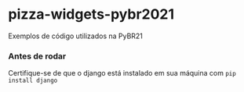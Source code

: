 # pizza-widgets-pybr2021
Exemplos de código utilizados na PyBR21

### Antes de rodar
Certifique-se de que o django está instalado em sua máquina com `pip install django`
